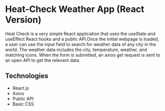 # Heat-Check Weather App (React Version)

Heat Check is a very simple React application that uses the useState and useEffect React hooks and a public API.Once the initial webpage is loaded, a user can use the input field to search for weather data of any city in the world. The weather data includes the city, temperature, weather, and matching icons. When the form is submitted, an axios get request is sent to an open API to get the relevant data.

## Technologies

- React.js
- Axios
- Public API
- Basic CSS
